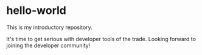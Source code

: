 # hello-world

This is my introductory repository.

It's time to get serious with developer tools of the trade. Looking forward to joining the developer community!
